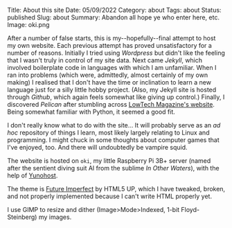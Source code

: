 Title: About this site
Date: 05/09/2022
Category: about
Tags: about
Status: published
Slug: about
Summary: Abandon all hope ye who enter here, etc.
Image: oki.png

After a number of false starts, this is my--hopefully--final attempt to host my own website. Each previous attempt has proved unsatisfactory for a number of reasons. Initially I tried using *Wordpress* but didn't like the feeling that I wasn't truly in control of my site data. Next came *Jekyll*, which involved boilerplate code in languages with which I am unfamiliar. When I ran into problems (which were, admittedly, almost certainly of my own making) I realised that I don't have the time or inclination to learn a new language just for a silly little hobby project. (Also, my Jekyll site is hosted through *Github*, which again feels somewhat like giving up control.) Finally, I discovered *Pelican* after stumbling across [LowTech Magazine's website](https://solar.lowtechmagazine.com/). Being somewhat familiar with Python, it seemed a good fit.

I don't really know what to do with the site... It will probably serve as an *ad hoc* repository of things I learn, most likely largely relating to Linux and programming. I might chuck in some thoughts about computer games that I've enjoyed, too. And there will undoubtedly be vampire squid.

The website is hosted on `oki`, my little Raspberry Pi 3B+ server (named after the sentient diving suit AI from the sublime *In Other Waters*), with the help of [Yunohost](https://yunohost.org/).

The theme is [Future Imperfect](https://html5up.net/future-imperfect) by HTML5 UP, which I have tweaked, broken, and not properly implemented because I can't write HTML properly yet.

I use GIMP to resize and dither (Image>Mode>Indexed, 1-bit Floyd-Steinberg) my images.
